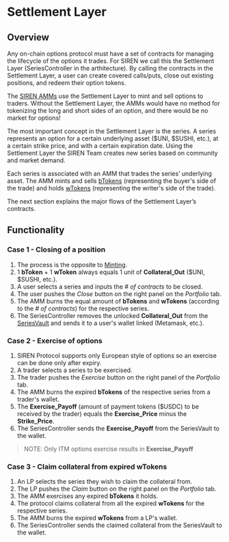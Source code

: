 # Settlement Layer

## Overview

Any on-chain options protocol must have a set of contracts for managing the lifecycle of the options it trades. For SIREN we call this the Settlement Layer (SeriesController in the arthitecture). By calling the contracts in the Settlement Layer, a user can create covered calls/puts, close out existing positions, and redeem their option tokens.

The [SIREN AMMs](https://docs.sirenmarkets.com/siren-protocol/siren-amm) use the Settlement Layer to mint and sell options to traders. Without the Settlement Layer, the AMMs would have no method for tokenizing the long and short sides of an option, and there would be no market for options!

The most important concept in the Settlement Layer is the series. A series represents an option for a certain underlying asset ($UNI, $SUSHI, etc.), at a certain strike price, and with a certain expiration date. Using the Settlement Layer the SIREN Team creates new series based on community and market demand.

Each series is associated with an AMM that trades the series’ underlying asset. The AMM mints and sells [bTokens](https://docs.sirenmarkets.com/faq-options/what-are-options#what-are-btokens-and-wtokens) (representing the buyer's side of the trade) and holds [wTokens](https://docs.sirenmarkets.com/faq-options/what-are-options#what-are-btokens-and-wtokens) (representing the writer's side of the trade).

The next section explains the major flows of the Settlement Layer’s contracts.

## Functionality

### Case 1 - Closing of a position

1. The process is the opposite to [Minting](https://docs.sirenmarkets.com/siren-protocol/siren-amm#case-1---buying-options).
2. 1 **bToken** + 1 **wToken** always equals 1 unit of **Collateral_Out** ($UNI, $SUSHI, etc.).
3. A user selects a series and inputs the *# of contracts* to be closed.
4. The user pushes the *Close* button on the right panel on the *Portfolio* tab.
5. The AMM burns the equal amount of **bTokens** and **wTokens** (according to the *# of contracts*) for the respective series.
6. The SeriesController removes the unlocked **Collateral_Out** from the [SeriesVault](https://docs.sirenmarkets.com/siren-protocol) and sends it to a user's wallet linked (Metamask, etc.).

### Case 2 - Exercise of options

1. SIREN Protocol supports only European style of options so an exercise can be done only after expiry.
2. A trader selects a series to be exercised.
3. The trader pushes the *Exercise* button on the right panel of the *Portfolio* tab.
4. The AMM burns the expired **bTokens** of the respective series from a trader's wallet.
5. The **Exercise_Payoff** (amount of payment tokens ($USDC) to be received by the trader) equals the **Exercise_Price** minus the **Strike_Price**.
6. The SeriesController sends the **Exercise_Payoff** from the SeriesVault to the wallet.

> NOTE: Only ITM options exercise results in **Exercise_Payoff**

### Case 3 - Claim collateral from expired wTokens

1. An LP selects the series they wish to claim the collateral from.
2. The LP pushes the *Claim* button on the right panel on the *Portfolio* tab.
3. The AMM exercises any expired **bTokens** it holds.
4. The protocol claims collateral from all the expired **wTokens** for the respective series.
5. The AMM burns the expired **wTokens** from a LP's wallet.
6. The SeriesController sends the claimed collateral from the SeriesVault to the wallet.
